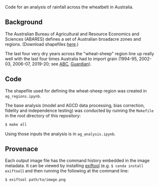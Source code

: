 Code for an analysis of rainfall across the wheatbelt in Australia.

## Background

The Australian Bureau of Agricultural and Resource Economics and Sciences (ABARES)
defines a set of Australian broadacre zones and regions.
(Download shapefiles [here](https://www.agriculture.gov.au/abares/research-topics/surveys/farm-survey-data).)

The last four very dry years across the "wheat-sheep" region
line up really well with the last four times Australia had to import grain
(1994-95, 2002-03, 2006-07, 2019-20; see
[ABC](https://www.abc.net.au/news/rural/2019-05-15/australia-approves-grain-imports/11113320),
[Guardian](https://www.theguardian.com/australia-news/2019/may/15/australia-to-import-wheat-for-first-time-in-12-years-as-drought-eats-into-grain-production)).

## Code

The shapefile used for defining the wheat-sheep region was created in `ag_regions.ipynb`.

The base analysis (model and AGCD data processing, bias correction, fidelity and independence testing)
was conducted by running the `Makefile` in the root directory of this repository:
```bash
$ make all
```

Using those inputs the analysis is in `ag_analysis.ipynb`.

## Provenace

Each output image file has the command history embedded in the image metadata.
It can be viewed by installing [exiftool](https://exiftool.org) (e.g. `$ conda install exiftool`)
and then running the following at the command line:
```bash
$ exiftool path/to/image.png
```



  
